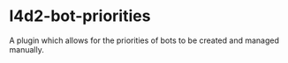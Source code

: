 # l4d2-bot-priorities
 A plugin which allows for the priorities of bots to be created and managed manually.
